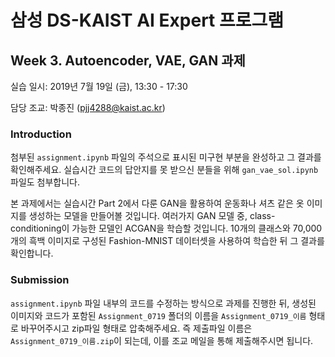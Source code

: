 # 삼성 DS-KAIST AI Expert 프로그램 
## Week 3. Autoencoder, VAE, GAN 과제

실습 일시: 2019년 7월 19일 (금), 13:30 - 17:30

담당 조교: 박종진 (pjj4288@kaist.ac.kr)

### Introduction

첨부된 `assignment.ipynb` 파일의 주석으로 표시된 미구현 부분을 완성하고 그 결과를 확인해주세요. 실습시간 코드의 답안지를 못 받으신 분들을 위해 `gan_vae_sol.ipynb` 파일도 첨부합니다.

본 과제에서는 실습시간 Part 2에서 다룬 GAN을 활용하여 운동화나 셔츠 같은 옷 이미지를 생성하는 모델을 만들어볼 것입니다. 여러가지 GAN 모델 중, class-conditioning이 가능한 모델인 ACGAN을 학습할 것입니다. 10개의 클래스와 70,000개의 흑백 이미지로 구성된 Fashion-MNIST 데이터셋을 사용하여 학습한 뒤 그 결과를 확인합니다.

### Submission

`assignment.ipynb` 파일 내부의 코드를 수정하는 방식으로 과제를 진행한 뒤, 생성된 이미지와 코드가 포함된 `Assignment_0719` 폴더의 이름을 `Assignment_0719_이름` 형태로 바꾸어주시고 zip파일 형태로 압축해주세요. 즉 제출파일 이름은 `Assignment_0719_이름.zip`이 되는데, 이를 조교 메일을 통해 제출해주시면 됩니다.